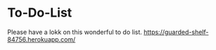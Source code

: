 # To-Do-List
Please have a lokk on this wonderful to do list.
https://guarded-shelf-84756.herokuapp.com/

